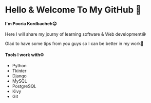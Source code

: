 <h1>Hello & Welcome To My GitHub 👋</h1>

<h4>I'm Pooria Kordbacheh😊</h4>

<p>Here I will share my journy of learning software & Web development😁</p>

<p>Glad to have some tips from you guys so I can be better in my work🤔</p>

<h4>Tools I work with⚙️</h4>
<ul>
  <li>Python</li>
  <li>Tkinter</li>
  <li>Django</li>
  <li>MySQL</li>
  <li>PostgreSQL</li>
  <li>Kivy</li>
  <li>Git</li>
</ul>
